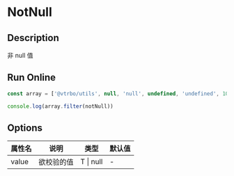 # NotNull

## Description
非 null 值

## Run Online

<RunCode symbolize="not-null-_ARVInkg" :language="ts" :dependency="`
function notNull<T>(value: T | null): value is Exclude<T, null> {
  return value !== null
}`">

```ts
const array = ['@vtrbo/utils', null, 'null', undefined, 'undefined', 100, true, { name: 'Victor Bo' }, () => 'string']

console.log(array.filter(notNull))
```

</RunCode>

## Options

<div class="utils-table">

| 属性名 | 说明 | 类型 | 默认值 |
| --- | --- | --- | --- |
| value | 欲校验的值 | T \| null | - |

</div>